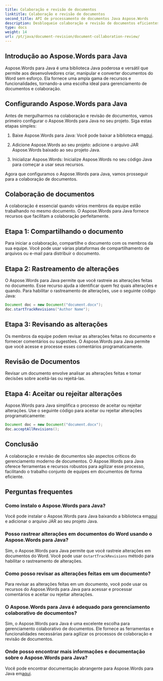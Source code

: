 ```yaml
---
title: Colaboração e revisão de documentos
linktitle: Colaboração e revisão de documentos
second_title: API de processamento de documentos Java Aspose.Words
description: Desbloqueie colaboração e revisão de documentos eficientes com Aspose.Words para Java. Aprenda como rastrear alterações, compartilhar documentos e otimizar o fluxo de trabalho.
type: docs
weight: 14
url: /pt/java/document-revision/document-collaboration-review/
---
```


## Introdução ao Aspose.Words para Java

Aspose.Words para Java é uma biblioteca Java poderosa e versátil que permite aos desenvolvedores criar, manipular e converter documentos do Word sem esforço. Ela fornece uma ampla gama de recursos e funcionalidades, tornando-a uma escolha ideal para gerenciamento de documentos e colaboração.

## Configurando Aspose.Words para Java

Antes de mergulharmos na colaboração e revisão de documentos, vamos primeiro configurar o Aspose.Words para Java no seu projeto. Siga estas etapas simples:

1.  Baixe Aspose.Words para Java: Você pode baixar a biblioteca em[aqui](https://releases.aspose.com/words/java/).

2. Adicione Aspose.Words ao seu projeto: adicione o arquivo JAR Aspose.Words baixado ao seu projeto Java.

3. Inicializar Aspose.Words: Inicialize Aspose.Words no seu código Java para começar a usar seus recursos.

Agora que configuramos o Aspose.Words para Java, vamos prosseguir para a colaboração de documentos.

## Colaboração de documentos

A colaboração é essencial quando vários membros da equipe estão trabalhando no mesmo documento. O Aspose.Words para Java fornece recursos que facilitam a colaboração perfeitamente.

## Etapa 1: Compartilhando o documento

Para iniciar a colaboração, compartilhe o documento com os membros da sua equipe. Você pode usar várias plataformas de compartilhamento de arquivos ou e-mail para distribuir o documento.

## Etapa 2: Rastreamento de alterações

O Aspose.Words para Java permite que você rastreie as alterações feitas no documento. Esse recurso ajuda a identificar quem fez quais alterações e quando. Para habilitar o rastreamento de alterações, use o seguinte código Java:

```java
Document doc = new Document("document.docx");
doc.startTrackRevisions("Author Name");
```

## Etapa 3: Revisando as alterações

Os membros da equipe podem revisar as alterações feitas no documento e fornecer comentários ou sugestões. O Aspose.Words para Java permite que você acesse e processe esses comentários programaticamente.

## Revisão de Documentos

Revisar um documento envolve analisar as alterações feitas e tomar decisões sobre aceitá-las ou rejeitá-las.

## Etapa 4: Aceitar ou rejeitar alterações

Aspose.Words para Java simplifica o processo de aceitar ou rejeitar alterações. Use o seguinte código para aceitar ou rejeitar alterações programaticamente:

```java
Document doc = new Document("document.docx");
doc.acceptAllRevisions();
```

## Conclusão

A colaboração e revisão de documentos são aspectos críticos do gerenciamento moderno de documentos. O Aspose.Words para Java oferece ferramentas e recursos robustos para agilizar esse processo, facilitando o trabalho conjunto de equipes em documentos de forma eficiente.

## Perguntas frequentes

### Como instalo o Aspose.Words para Java?

 Você pode instalar o Aspose.Words para Java baixando a biblioteca em[aqui](https://releases.aspose.com/words/java/) e adicionar o arquivo JAR ao seu projeto Java.

### Posso rastrear alterações em documentos do Word usando o Aspose.Words para Java?

Sim, o Aspose.Words para Java permite que você rastreie alterações em documentos do Word. Você pode usar o`startTrackRevisions` método para habilitar o rastreamento de alterações.

### Como posso revisar as alterações feitas em um documento?

Para revisar as alterações feitas em um documento, você pode usar os recursos do Aspose.Words para Java para acessar e processar comentários e aceitar ou rejeitar alterações.

### O Aspose.Words para Java é adequado para gerenciamento colaborativo de documentos?

Sim, o Aspose.Words para Java é uma excelente escolha para gerenciamento colaborativo de documentos. Ele fornece as ferramentas e funcionalidades necessárias para agilizar os processos de colaboração e revisão de documentos.

### Onde posso encontrar mais informações e documentação sobre o Aspose.Words para Java?

 Você pode encontrar documentação abrangente para Aspose.Words para Java em[aqui](https://reference.aspose.com/words/java/).